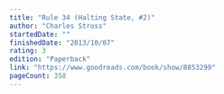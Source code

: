 ```yaml
---
title: "Rule 34 (Halting State, #2)"
author: "Charles Stross"
startedDate: ""
finishedDate: "2013/10/07"
rating: 3
edition: "Paperback"
link: "https://www.goodreads.com/book/show/8853299"
pageCount: 358
---
```




